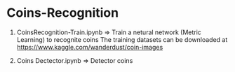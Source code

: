 # Coins-Recognition
1. CoinsRecognition-Train.ipynb => Train a netural network (Metric Learning) to recognite coins
	The training datasets can be downloaded at https://www.kaggle.com/wanderdust/coin-images
	
2. Coins Dectector.ipynb => Detector coins